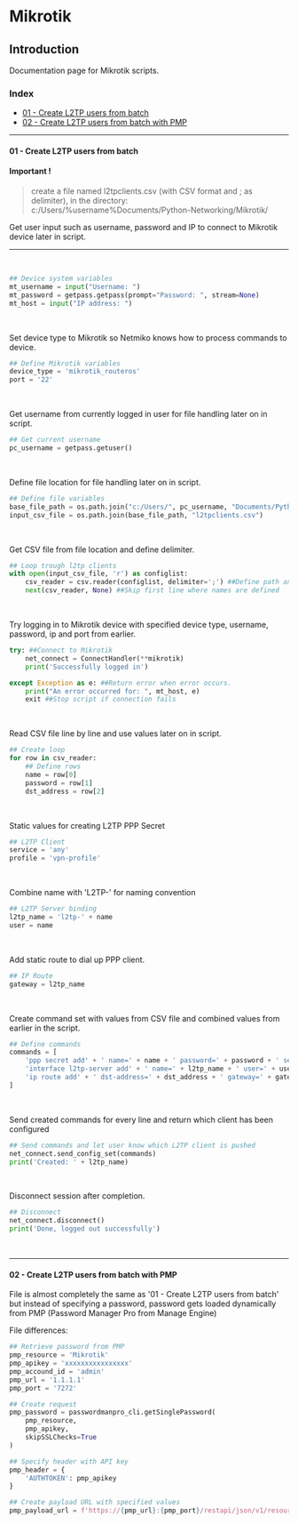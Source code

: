 # Mikrotik

## Introduction
Documentation page for Mikrotik scripts.

### Index

- [01 - Create L2TP users from batch](#01---create-l2tp-users-from-batch)
- [02 - Create L2TP users from batch with PMP](#02---create-l2tp-users-from-batch-pmp)

---

#### 01 - Create L2TP users from batch

#### Important !
> create a file named l2tpclients.csv (with CSV format and ; as delimiter), in the directory: c:/Users/%username%Documents/Python-Networking/Mikrotik/

Get user input such as username, password and IP to connect to Mikrotik device later in script.

---
<br>

```python
## Device system variables
mt_username = input("Username: ")
mt_password = getpass.getpass(prompt="Password: ", stream=None)
mt_host = input("IP address: ")
```
<br>

Set device type to Mikrotik so Netmiko knows how to process commands to device.

```python
## Define Mikrotik variables
device_type = 'mikrotik_routeros'
port = '22'
```
<br>

Get username from currently logged in user for file handling later on in script.

```python
## Get current username
pc_username = getpass.getuser()
```
<br>

Define file location for file handling later on in script.

```python
## Define file variables
base_file_path = os.path.join("c:/Users/", pc_username, "Documents/Python-Networking/Mikrotik/")
input_csv_file = os.path.join(base_file_path, "l2tpclients.csv")
```
<br>

Get CSV file from file location and define delimiter.

```python
## Loop trough l2tp clients
with open(input_csv_file, 'r') as configlist:
    csv_reader = csv.reader(configlist, delimiter=';') ##Define path and delimiter
    next(csv_reader, None) ##Skip first line where names are defined
```
<br>

Try logging in to Mikrotik device with specified device type, username, password, ip and port from earlier.

```python
try: ##Connect to Mikrotik
    net_connect = ConnectHandler(**mikrotik)
    print('Successfully logged in')

except Exception as e: ##Return error when error occurs.
    print("An error occurred for: ", mt_host, e)
    exit ##Stop script if connection fails
```
<br>

Read CSV file line by line and use values later on in script.

```python
## Create loop
for row in csv_reader:
    ## Define rows
    name = row[0]
    password = row[1]
    dst_address = row[2]
```
<br>

Static values for creating L2TP PPP Secret

```python
## L2TP Client
service = 'any'
profile = 'vpn-profile'
```
<br>

Combine name with 'L2TP-' for naming convention

```python
## L2TP Server binding
l2tp_name = 'l2tp-' + name
user = name
```
<br>

Add static route to dial up PPP client.

```python
## IP Route
gateway = l2tp_name
```
<br>

Create command set with values from CSV file and combined values from earlier in the script.

```python
## Define commands
commands = [
    'ppp secret add' + ' name=' + name + ' password=' + password + ' service=' + service + ' profile=' profile,
    'interface l2tp-server add' + ' name=' + l2tp_name + ' user=' + user,
    'ip route add' + ' dst-address=' + dst_address + ' gateway=' + gateway
]
```
<br>

Send created commands for every line and return which client has been configured

```python
## Send commands and let user know which L2TP client is pushed
net_connect.send_config_set(commands)
print('Created: ' + l2tp_name)
```
<br>

Disconnect session after completion.

```python
## Disconnect
net_connect.disconnect()
print('Done, logged out successfully')
```

<br>

---

#### 02 - Create L2TP users from batch with PMP

File is almost completely the same as '01 - Create L2TP users from batch' but instead of specifying a password, password gets loaded dynamically from PMP (Password Manager Pro from Manage Engine)

File differences:

```python
## Retrieve password from PMP
pmp_resource = 'Mikrotik'
pmp_apikey = 'xxxxxxxxxxxxxxxx'
pmp_accound_id = 'admin'
pmp_url = '1.1.1.1'
pmp_port = '7272'

## Create request
pmp_password = passwordmanpro_cli.getSinglePassword(
    pmp_resource,
    pmp_apikey,
    skipSSLChecks=True
)

## Specify header with API key
pmp_header = {
    'AUTHTOKEN': pmp_apikey
}

## Create payload URL with specified values
pmp_payload_url = f'https://{pmp_url}:{pmp_port}/restapi/json/v1/resources/{pmp_resource}/accounts/{pmp_accound_id}/password'
```